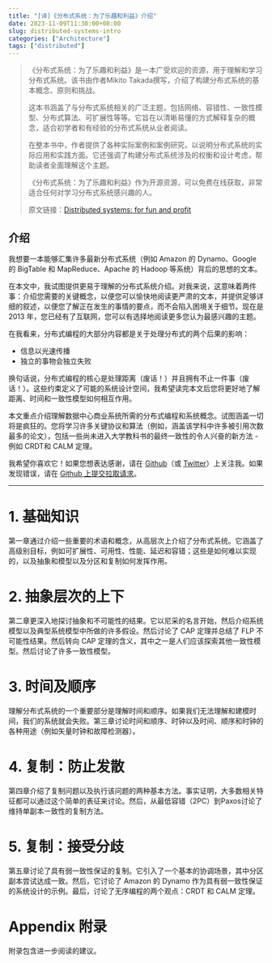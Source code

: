 ```yaml
---
title: "[译]《分布式系统：为了乐趣和利益》介绍"
date: 2023-11-09T11:30:00+08:00
slug: distributed-systems-intro
categories: ["Architecture"]
tags: ["distributed"]
---
```


> 《分布式系统：为了乐趣和利益》是一本广受欢迎的资源，用于理解和学习分布式系统。该书由作者Mikito Takada撰写，介绍了构建分布式系统的基本概念、原则和挑战。
>
> 这本书涵盖了与分布式系统相关的广泛主题，包括网络、容错性、一致性模型、分布式算法、可扩展性等等。它旨在以清晰易懂的方式解释复杂的概念，适合初学者和有经验的分布式系统从业者阅读。
>
> 在整本书中，作者提供了各种实际案例和案例研究，以说明分布式系统的实际应用和实践方面。它还强调了构建分布式系统涉及的权衡和设计考虑，帮助读者全面理解这个主题。
>
> 《分布式系统：为了乐趣和利益》作为开源资源，可以免费在线获取，非常适合任何对学习分布式系统感兴趣的人。
>
> 原文链接：[Distributed systems: for fun and profit](https://book.mixu.net/distsys/single-page.html)

## 介绍


我想要一本能够汇集许多最新分布式系统（例如 Amazon 的 Dynamo、Google 的 BigTable 和 MapReduce、Apache 的 Hadoop 等系统）背后的思想的文本。


在本文中，我试图提供更易于理解的分布式系统介绍。对我来说，这意味着两件事：介绍您需要的关键概念，以便您可以愉快地阅读更严肃的文本，并提供足够详细的叙述，以便您了解正在发生的事情的要点，而不会陷入困境关于细节。现在是 2013 年，您已经有了互联网，您可以有选择地阅读更多您认为最感兴趣的主题。


在我看来，分布式编程的大部分内容都是关于处理分布式的两个后果的影响：

- 信息以光速传播
- 独立的事物会独立失败


换句话说，分布式编程的核心是处理距离（废话！）并且拥有不止一件事（废话！）。这些约束定义了可能的系统设计空间，我希望读完本文后您将更好地了解距离、时间和一致性模型如何相互作用。


本文重点介绍理解数据中心商业系统所需的分布式编程和系统概念。试图涵盖一切将是疯狂的。您将学习许多关键协议和算法（例如，涵盖该学科中许多被引用次数最多的论文），包括一些尚未进入大学教科书的最终一致性的令人兴奋的新方法 - 例如 CRDT和 CALM 定理。


我希望你喜欢它！如果您想表达感谢，请在  [Github](https://github.com/mixu/)（或  [Twitter](https://twitter.com/mikitotakada)）上关注我。如果发现错误，请在 [Github 上提交拉取请求](https://github.com/mixu/distsysbook/issues)。

------

# 1. 基础知识


第一章通过介绍一些重要的术语和概念，从高层次上介绍了分布式系统。它涵盖了高级别目标，例如可扩展性、可用性、性能、延迟和容错；这些是如何难以实现的，以及抽象和模型以及分区和复制如何发挥作用。

# 2. 抽象层次的上下


第二章更深入地探讨抽象和不可能性的结果。它以尼采的名言开始，然后介绍系统模型以及典型系统模型中所做的许多假设。然后讨论了 CAP 定理并总结了 FLP 不可能性结果。然后转向 CAP 定理的含义，其中之一是人们应该探索其他一致性模型。然后讨论了许多一致性模型。

# 3. 时间及顺序


理解分布式系统的一个重要部分是理解时间和顺序。如果我们无法理解和建模时间，我们的系统就会失败。第三章讨论时间和顺序、时钟以及时间、顺序和时钟的各种用途（例如矢量时钟和故障检测器）。

# 4. 复制：防止发散


第四章介绍了复制问题以及执行该问题的两种基本方法。事实证明，大多数相关特征都可以通过这个简单的表征来讨论。然后，从最低容错（2PC）到Paxos讨论了维持单副本一致性的复制方法。

# 5. 复制：接受分歧


第五章讨论了具有弱一致性保证的复制。它引入了一个基本的协调场景，其中分区副本尝试达成一致。然后，它讨论了 Amazon 的 Dynamo 作为具有弱一致性保证的系统设计的示例。最后，讨论了无序编程的两个观点：CRDT 和 CALM 定理。

# Appendix 附录


附录包含进一步阅读的建议。


